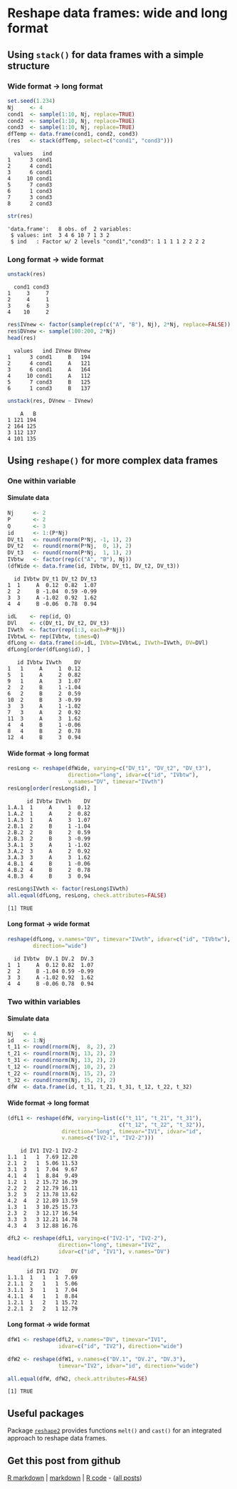 Reshape data frames: wide and long format
=========================

Using `stack()` for data frames with a simple structure
-------------------------

### Wide format -> long format


```r
set.seed(1.234)
Nj     <- 4
cond1  <- sample(1:10, Nj, replace=TRUE)
cond2  <- sample(1:10, Nj, replace=TRUE)
cond3  <- sample(1:10, Nj, replace=TRUE)
dfTemp <- data.frame(cond1, cond2, cond3)
(res   <- stack(dfTemp, select=c("cond1", "cond3")))
```

```
  values   ind
1      3 cond1
2      4 cond1
3      6 cond1
4     10 cond1
5      7 cond3
6      1 cond3
7      3 cond3
8      2 cond3
```

```r
str(res)
```

```
'data.frame':	8 obs. of  2 variables:
 $ values: int  3 4 6 10 7 1 3 2
 $ ind   : Factor w/ 2 levels "cond1","cond3": 1 1 1 1 2 2 2 2
```


### Long format -> wide format


```r
unstack(res)
```

```
  cond1 cond3
1     3     7
2     4     1
3     6     3
4    10     2
```



```r
res$IVnew <- factor(sample(rep(c("A", "B"), Nj), 2*Nj, replace=FALSE))
res$DVnew <- sample(100:200, 2*Nj)
head(res)
```

```
  values   ind IVnew DVnew
1      3 cond1     B   194
2      4 cond1     A   121
3      6 cond1     A   164
4     10 cond1     A   112
5      7 cond3     B   125
6      1 cond3     B   137
```

```r
unstack(res, DVnew ~ IVnew)
```

```
    A   B
1 121 194
2 164 125
3 112 137
4 101 135
```


Using `reshape()` for more complex data frames
-------------------------

### One within variable
#### Simulate data


```r
Nj      <- 2
P       <- 2
Q       <- 3
id      <- 1:(P*Nj)
DV_t1   <- round(rnorm(P*Nj, -1, 1), 2)
DV_t2   <- round(rnorm(P*Nj,  0, 1), 2)
DV_t3   <- round(rnorm(P*Nj,  1, 1), 2)
IVbtw   <- factor(rep(c("A", "B"), Nj))
(dfWide <- data.frame(id, IVbtw, DV_t1, DV_t2, DV_t3))
```

```
  id IVbtw DV_t1 DV_t2 DV_t3
1  1     A  0.12  0.82  1.07
2  2     B -1.04  0.59 -0.99
3  3     A -1.02  0.92  1.62
4  4     B -0.06  0.78  0.94
```



```r
idL    <- rep(id, Q)
DVl    <- c(DV_t1, DV_t2, DV_t3)
IVwth  <- factor(rep(1:3, each=P*Nj))
IVbtwL <- rep(IVbtw, times=Q)
dfLong <- data.frame(id=idL, IVbtw=IVbtwL, IVwth=IVwth, DV=DVl)
dfLong[order(dfLong$id), ]
```

```
   id IVbtw IVwth    DV
1   1     A     1  0.12
5   1     A     2  0.82
9   1     A     3  1.07
2   2     B     1 -1.04
6   2     B     2  0.59
10  2     B     3 -0.99
3   3     A     1 -1.02
7   3     A     2  0.92
11  3     A     3  1.62
4   4     B     1 -0.06
8   4     B     2  0.78
12  4     B     3  0.94
```


#### Wide format -> long format


```r
resLong <- reshape(dfWide, varying=c("DV_t1", "DV_t2", "DV_t3"),
                   direction="long", idvar=c("id", "IVbtw"),
				   v.names="DV", timevar="IVwth")
resLong[order(resLong$id), ]
```

```
      id IVbtw IVwth    DV
1.A.1  1     A     1  0.12
1.A.2  1     A     2  0.82
1.A.3  1     A     3  1.07
2.B.1  2     B     1 -1.04
2.B.2  2     B     2  0.59
2.B.3  2     B     3 -0.99
3.A.1  3     A     1 -1.02
3.A.2  3     A     2  0.92
3.A.3  3     A     3  1.62
4.B.1  4     B     1 -0.06
4.B.2  4     B     2  0.78
4.B.3  4     B     3  0.94
```



```r
resLong$IVwth <- factor(resLong$IVwth)
all.equal(dfLong, resLong, check.attributes=FALSE)
```

```
[1] TRUE
```


#### Long format -> wide format


```r
reshape(dfLong, v.names="DV", timevar="IVwth", idvar=c("id", "IVbtw"),
        direction="wide")
```

```
  id IVbtw  DV.1 DV.2  DV.3
1  1     A  0.12 0.82  1.07
2  2     B -1.04 0.59 -0.99
3  3     A -1.02 0.92  1.62
4  4     B -0.06 0.78  0.94
```


### Two within variables
#### Simulate data


```r
Nj   <- 4
id   <- 1:Nj
t_11 <- round(rnorm(Nj,  8, 2), 2)
t_21 <- round(rnorm(Nj, 13, 2), 2)
t_31 <- round(rnorm(Nj, 13, 2), 2)
t_12 <- round(rnorm(Nj, 10, 2), 2)
t_22 <- round(rnorm(Nj, 15, 2), 2)
t_32 <- round(rnorm(Nj, 15, 2), 2)
dfW  <- data.frame(id, t_11, t_21, t_31, t_12, t_22, t_32)
```


#### Wide format -> long format


```r
(dfL1 <- reshape(dfW, varying=list(c("t_11", "t_21", "t_31"),
                                   c("t_12", "t_22", "t_32")),
                 direction="long", timevar="IV1", idvar="id",
                 v.names=c("IV2-1", "IV2-2")))
```

```
    id IV1 IV2-1 IV2-2
1.1  1   1  7.69 12.20
2.1  2   1  5.06 11.53
3.1  3   1  7.04  9.67
4.1  4   1  8.84  9.49
1.2  1   2 15.72 16.39
2.2  2   2 12.79 16.11
3.2  3   2 13.78 13.62
4.2  4   2 12.89 13.59
1.3  1   3 10.25 15.73
2.3  2   3 12.17 16.54
3.3  3   3 12.21 14.78
4.3  4   3 12.88 16.76
```



```r
dfL2 <- reshape(dfL1, varying=c("IV2-1", "IV2-2"),
                direction="long", timevar="IV2",
				idvar=c("id", "IV1"), v.names="DV")
head(dfL2)
```

```
      id IV1 IV2    DV
1.1.1  1   1   1  7.69
2.1.1  2   1   1  5.06
3.1.1  3   1   1  7.04
4.1.1  4   1   1  8.84
1.2.1  1   2   1 15.72
2.2.1  2   2   1 12.79
```


#### Long format -> wide format


```r
dfW1 <- reshape(dfL2, v.names="DV", timevar="IV1",
                idvar=c("id", "IV2"), direction="wide")
```



```r
dfW2 <- reshape(dfW1, v.names=c("DV.1", "DV.2", "DV.3"),
                timevar="IV2", idvar="id", direction="wide")

all.equal(dfW, dfW2, check.attributes=FALSE)
```

```
[1] TRUE
```


Useful packages
-------------------------

Package [`reshape2`](http://cran.r-project.org/package=reshape2) provides functions `melt()` and `cast()` for an integrated approach to reshape data frames.

Get this post from github
----------------------------------------------

[R markdown](https://github.com/dwoll/RExRepos/raw/master/Rmd/dfReshape.Rmd) | [markdown](https://github.com/dwoll/RExRepos/raw/master/md/dfReshape.md) | [R code](https://github.com/dwoll/RExRepos/raw/master/R/dfReshape.R) - ([all posts](https://github.com/dwoll/RExRepos))
